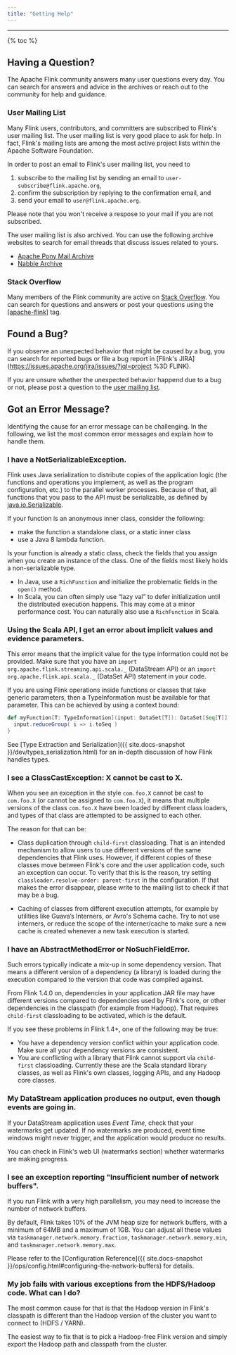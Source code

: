 ```yaml
---
title: "Getting Help"
---
```


<hr />

{% toc %}

## Having a Question?

The Apache Flink community answers many user questions every day. You can search for answers and advice in the archives or reach out to the community for help and guidance.

### User Mailing List

Many Flink users, contributors, and committers are subscribed to Flink's user mailing list. The user mailing list is very good place to ask for help. In fact, Flink's mailing lists are among the most active project lists within the Apache Software Foundation.

In order to post an email to Flink's user mailing list, you need to

1. subscribe to the mailing list by sending an email to `user-subscribe@flink.apache.org`, 
2. confirm the subscription by replying to the confirmation email, and
3. send your email to `user@flink.apache.org`.

Please note that you won't receive a respose to your mail if you are not subscribed.

The user mailing list is also archived. You can use the following archive websites to search for email threads that discuss issues related to yours. 

- [Apache Pony Mail Archive](https://lists.apache.org/list.html?dev@flink.apache.org)
- [Nabble Archive](http://apache-flink-user-mailing-list-archive.2336050.n4.nabble.com/)

### Stack Overflow

Many members of the Flink community are active on [Stack Overflow](https://stackoverflow.com). You can search for questions and answers or post your questions using the [\[apache-flink\]](https://stackoverflow.com/questions/tagged/apache-flink) tag. 

## Found a Bug?

If you observe an unexpected behavior that might be caused by a bug, you can search for reported bugs or file a bug report in [Flink's JIRA](https://issues.apache.org/jira/issues/?jql=project %3D FLINK).

If you are unsure whether the unexpected behavior happend due to a bug or not, please post a question to the [user mailing list](#user-mailing-list).

## Got an Error Message?

Identifying the cause for an error message can be challenging. In the following, we list the most common error messages and explain how to handle them.

### I have a NotSerializableException.

Flink uses Java serialization to distribute copies of the application logic (the functions and operations you implement,
as well as the program configuration, etc.) to the parallel worker processes.
Because of that, all functions that you pass to the API must be serializable, as defined by
[java.io.Serializable](http://docs.oracle.com/javase/8/docs/api/java/io/Serializable.html).

If your function is an anonymous inner class, consider the following:
  - make the function a standalone class, or a static inner class
  - use a Java 8 lambda function.

Is your function is already a static class, check the fields that you assign when you create
an instance of the class. One of the fields most likely holds a non-serializable type.
  - In Java, use a `RichFunction` and initialize the problematic fields in the `open()` method.
  - In Scala, you can often simply use “lazy val” to defer initialization until the distributed execution happens. This may come at a minor performance cost. You can naturally also use a `RichFunction` in Scala.

### Using the Scala API, I get an error about implicit values and evidence parameters.

This error means that the implicit value for the type information could not be provided.
Make sure that you have an `import org.apache.flink.streaming.api.scala._` (DataStream API) or an
`import org.apache.flink.api.scala._` (DataSet API) statement in your code.

If you are using Flink operations inside functions or classes that take
generic parameters, then a TypeInformation must be available for that parameter.
This can be achieved by using a context bound:

~~~scala
def myFunction[T: TypeInformation](input: DataSet[T]): DataSet[Seq[T]] = {
  input.reduceGroup( i => i.toSeq )
}
~~~

See [Type Extraction and Serialization]({{ site.docs-snapshot }}/dev/types_serialization.html) for
an in-depth discussion of how Flink handles types.

### I see a ClassCastException: X cannot be cast to X.

When you see an exception in the style `com.foo.X` cannot be cast to `com.foo.X` (or cannot be assigned to `com.foo.X`), it means that
multiple versions of the class `com.foo.X` have been loaded by different class loaders, and types of that class are attempted to be assigned to each other.

The reason for that can be:

  - Class duplication through `child-first` classloading. That is an intended mechanism to allow users to use different versions of the same
    dependencies that Flink uses. However, if different copies of these classes move between Flink's core and the user application code, such an exception
    can occur. To verify that this is the reason, try setting `classloader.resolve-order: parent-first` in the configuration.
    If that makes the error disappear, please write to the mailing list to check if that may be a bug.

  - Caching of classes from different execution attempts, for example by utilities like Guava’s Interners, or Avro's Schema cache.
    Try to not use interners, or reduce the scope of the interner/cache to make sure a new cache is created whenever a new task
    execution is started.

### I have an AbstractMethodError or NoSuchFieldError.

Such errors typically indicate a mix-up in some dependency version. That means a different version of a dependency (a library)
is loaded during the execution compared to the version that code was compiled against.

From Flink 1.4.0 on, dependencies in your application JAR file may have different versions compared to dependencies used
by Flink's core, or other dependencies in the classpath (for example from Hadoop). That requires `child-first` classloading
to be activated, which is the default.

If you see these problems in Flink 1.4+, one of the following may be true:
  - You have a dependency version conflict within your application code. Make sure all your dependency versions are consistent.
  - You are conflicting with a library that Flink cannot support via `child-first` classloading. Currently these are the
    Scala standard library classes, as well as Flink's own classes, logging APIs, and any Hadoop core classes.


### My DataStream application produces no output, even though events are going in.

If your DataStream application uses *Event Time*, check that your watermarks get updated. If no watermarks are produced,
event time windows might never trigger, and the application would produce no results.

You can check in Flink's web UI (watermarks section) whether watermarks are making progress.

### I see an exception reporting "Insufficient number of network buffers".

If you run Flink with a very high parallelism, you may need to increase the number of network buffers.

By default, Flink takes 10% of the JVM heap size for network buffers, with a minimum of 64MB and a maximum of 1GB.
You can adjust all these values via `taskmanager.network.memory.fraction`, `taskmanager.network.memory.min`, and
`taskmanager.network.memory.max`.

Please refer to the [Configuration Reference]({{ site.docs-snapshot }}/ops/config.html#configuring-the-network-buffers) for details.

### My job fails with various exceptions from the HDFS/Hadoop code. What can I do?

The most common cause for that is that the Hadoop version in Flink's classpath is different than the
Hadoop version of the cluster you want to connect to (HDFS / YARN).

The easiest way to fix that is to pick a Hadoop-free Flink version and simply export the Hadoop path and
classpath from the cluster.
